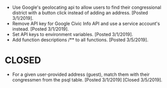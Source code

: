   * Use Google's geolocating api to allow users to find their congressional district with a button click instead of adding an address. [Posted 3/1/2019].
  * Remove API key for Google Civic Info API and use a service account's instead. [Posted 3/1/2019].
  * Set API keys to environment variables. [Posted 3/1/2019].
  * Add function descriptions /** to all functions. [Posted 3/5/2019].
   


  # CLOSED
  * For a given user-provided address (guest), match them with their congressmen from the psql table. [Posted 3/1/2019] [Closed 3/5/2019].